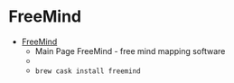 # FreeMind
- [FreeMind](https://freemind.sourceforge.io/wiki/index.php/Main_Page)
  -  Main Page   FreeMind - free mind mapping software 
  - 
  - `brew cask install freemind`
